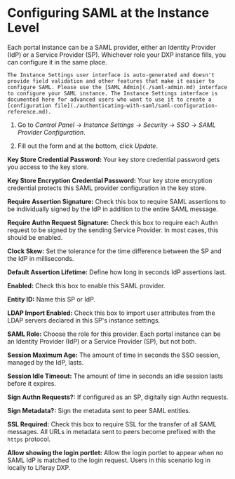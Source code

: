 # Configuring SAML at the Instance Level

Each portal instance can be a SAML provider, either an Identity Provider (IdP) or a Service Provider (SP). Whichever role your DXP instance fills, you can configure it in the same place. 

```{Warning}
The Instance Settings user interface is auto-generated and doesn't provide field validation and other features that make it easier to configure SAML. Please use the [SAML Admin](./saml-admin.md) interface to configure your SAML instance. The Instance Settings interface is documented here for advanced users who want to use it to create a [configuration file](./authenticating-with-saml/saml-configuration-reference.md).
```

1. Go to _Control Panel_ &rarr; _Instance Settings_ &rarr; _Security_ &rarr; _SSO_ &rarr; _SAML Provider Configuration_. 

1. Fill out the form and at the bottom, click _Update_. 

**Key Store Credential Password:** Your key store credential password gets you access to the key store. 

**Key Store Encryption Credential Password:** Your key store encryption credential protects this SAML provider configuration in the key store. 

**Require Assertion Signature:** Check this box to require SAML assertions to be individually signed by the IdP in addition to the entire SAML message. 

**Require Authn Request Signature:** Check this box to require each Authn request to be signed by the sending Service Provider. In most cases, this should be enabled. 

**Clock Skew:** Set the tolerance for the time difference between the SP and the IdP in milliseconds. 

**Default Assertion Lifetime:** Define how long in seconds IdP assertions last. 

**Enabled:** Check this box to enable this SAML provider. 

**Entity ID:** Name this SP or IdP. 

**LDAP Import Enabled:** Check this box to import user attributes from the LDAP servers declared in this SP's instance settings. 

**SAML Role:** Choose the role for this provider. Each portal instance can be an Identity Provider (IdP) or a Service Provider (SP), but not both. 

**Session Maximum Age:** The amount of time in seconds the SSO session, managed by the IdP, lasts. 

**Session Idle Timeout:** The amount of time in seconds an idle session lasts before it expires. 

**Sign Authn Requests?:** If configured as an SP, digitally sign Authn requests. 

**Sign Metadata?:** Sign the metadata sent to peer SAML entities. 

**SSL Required:** Check this box to require SSL for the transfer of all SAML messages. All URLs in metadata sent to peers become prefixed with the `https` protocol. 

**Allow showing the login portlet:** Allow the login portlet to appear when no SAML IdP is matched to the login request. Users in this scenario log in locally to Liferay DXP. 
